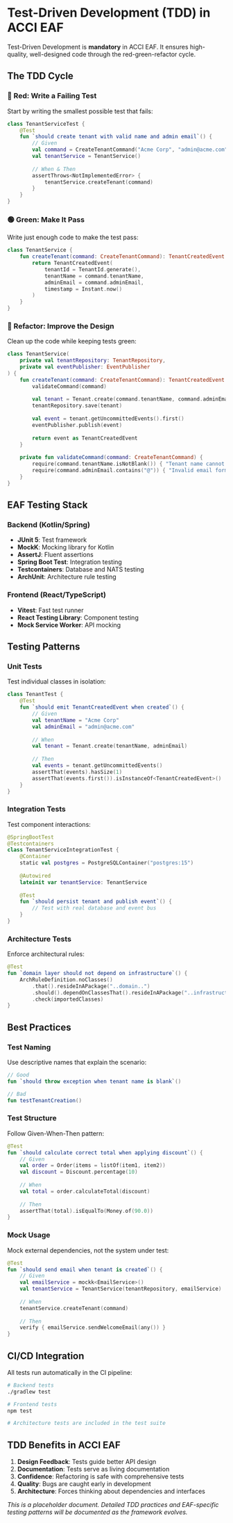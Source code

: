# Test-Driven Development (TDD) in ACCI EAF

Test-Driven Development is **mandatory** in ACCI EAF. It ensures high-quality, well-designed code through the red-green-refactor cycle.

## The TDD Cycle

### 🔴 Red: Write a Failing Test

Start by writing the smallest possible test that fails:

```kotlin
class TenantServiceTest {
    @Test
    fun `should create tenant with valid name and admin email`() {
        // Given
        val command = CreateTenantCommand("Acme Corp", "admin@acme.com")
        val tenantService = TenantService()
        
        // When & Then
        assertThrows<NotImplementedError> {
            tenantService.createTenant(command)
        }
    }
}
```

### 🟢 Green: Make It Pass

Write just enough code to make the test pass:

```kotlin
class TenantService {
    fun createTenant(command: CreateTenantCommand): TenantCreatedEvent {
        return TenantCreatedEvent(
            tenantId = TenantId.generate(),
            tenantName = command.tenantName,
            adminEmail = command.adminEmail,
            timestamp = Instant.now()
        )
    }
}
```

### 🔵 Refactor: Improve the Design

Clean up the code while keeping tests green:

```kotlin
class TenantService(
    private val tenantRepository: TenantRepository,
    private val eventPublisher: EventPublisher
) {
    fun createTenant(command: CreateTenantCommand): TenantCreatedEvent {
        validateCommand(command)
        
        val tenant = Tenant.create(command.tenantName, command.adminEmail)
        tenantRepository.save(tenant)
        
        val event = tenant.getUncommittedEvents().first()
        eventPublisher.publish(event)
        
        return event as TenantCreatedEvent
    }
    
    private fun validateCommand(command: CreateTenantCommand) {
        require(command.tenantName.isNotBlank()) { "Tenant name cannot be blank" }
        require(command.adminEmail.contains("@")) { "Invalid email format" }
    }
}
```

## EAF Testing Stack

### Backend (Kotlin/Spring)

- **JUnit 5**: Test framework
- **MockK**: Mocking library for Kotlin
- **AssertJ**: Fluent assertions
- **Spring Boot Test**: Integration testing
- **Testcontainers**: Database and NATS testing
- **ArchUnit**: Architecture rule testing

### Frontend (React/TypeScript)

- **Vitest**: Fast test runner
- **React Testing Library**: Component testing
- **Mock Service Worker**: API mocking

## Testing Patterns

### Unit Tests

Test individual classes in isolation:

```kotlin
class TenantTest {
    @Test
    fun `should emit TenantCreatedEvent when created`() {
        // Given
        val tenantName = "Acme Corp"
        val adminEmail = "admin@acme.com"
        
        // When
        val tenant = Tenant.create(tenantName, adminEmail)
        
        // Then
        val events = tenant.getUncommittedEvents()
        assertThat(events).hasSize(1)
        assertThat(events.first()).isInstanceOf<TenantCreatedEvent>()
    }
}
```

### Integration Tests

Test component interactions:

```kotlin
@SpringBootTest
@Testcontainers
class TenantServiceIntegrationTest {
    @Container
    static val postgres = PostgreSQLContainer("postgres:15")
    
    @Autowired
    lateinit var tenantService: TenantService
    
    @Test
    fun `should persist tenant and publish event`() {
        // Test with real database and event bus
    }
}
```

### Architecture Tests

Enforce architectural rules:

```kotlin
@Test
fun `domain layer should not depend on infrastructure`() {
    ArchRuleDefinition.noClasses()
        .that().resideInAPackage("..domain..")
        .should().dependOnClassesThat().resideInAPackage("..infrastructure..")
        .check(importedClasses)
}
```

## Best Practices

### Test Naming

Use descriptive names that explain the scenario:

```kotlin
// Good
fun `should throw exception when tenant name is blank`()

// Bad
fun testTenantCreation()
```

### Test Structure

Follow Given-When-Then pattern:

```kotlin
@Test
fun `should calculate correct total when applying discount`() {
    // Given
    val order = Order(items = listOf(item1, item2))
    val discount = Discount.percentage(10)
    
    // When
    val total = order.calculateTotal(discount)
    
    // Then
    assertThat(total).isEqualTo(Money.of(90.0))
}
```

### Mock Usage

Mock external dependencies, not the system under test:

```kotlin
@Test
fun `should send email when tenant is created`() {
    // Given
    val emailService = mockk<EmailService>()
    val tenantService = TenantService(tenantRepository, emailService)
    
    // When
    tenantService.createTenant(command)
    
    // Then
    verify { emailService.sendWelcomeEmail(any()) }
}
```

## CI/CD Integration

All tests run automatically in the CI pipeline:

```bash
# Backend tests
./gradlew test

# Frontend tests
npm test

# Architecture tests are included in the test suite
```

## TDD Benefits in ACCI EAF

1. **Design Feedback**: Tests guide better API design
2. **Documentation**: Tests serve as living documentation
3. **Confidence**: Refactoring is safe with comprehensive tests
4. **Quality**: Bugs are caught early in development
5. **Architecture**: Forces thinking about dependencies and interfaces

*This is a placeholder document. Detailed TDD practices and EAF-specific testing patterns will be documented as the framework evolves.*
